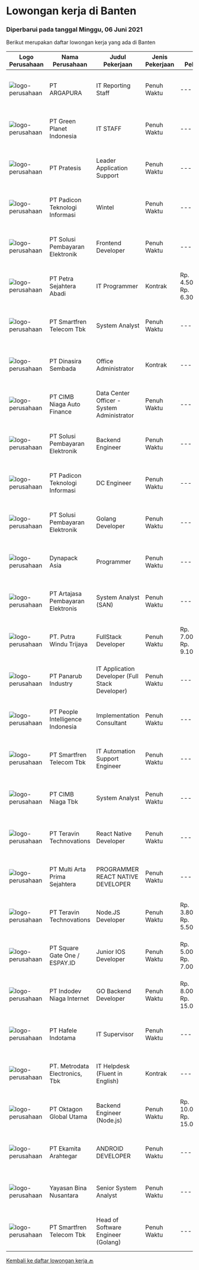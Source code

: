 
  # Lowongan kerja di Banten

  ### Diperbarui pada tanggal Minggu, 06 Juni 2021

  Berikut merupakan daftar lowongan kerja yang ada di Banten

  |Logo Perusahaan | Nama Perusahaan | Judul Pekerjaan | Jenis Pekerjaan | Gaji Pekerjaan | Lokasi | Deskripsi | Tanggal diunggah | Pranala |
  | -------------- | --------------- | --------------- | --------- | --------- | -------------- | ------- | ----------- | ----------- |
  |![logo-perusahaan](https://image-service-cdn.seek.com.au/c240c3b1c8f3c682f321ef9d3f60a16aa977c2e8/ee4dce1061f3f616224767ad58cb2fc751b8d2dc)|PT ARGAPURA|IT Reporting Staff|Penuh Waktu|---|Tangerang|Create and maintain ERP-related reports and create ERP support application programs. Monitor and troubleshooting related to computer hardware,...|Sabtu, 05 Juni 2021|https://www.jobstreet.co.id/id/job/it-reporting-staff-3548017?token=0~4981ac2a-868e-4b8c-9b99-6897943a1d37&sectionRank=1&jobId=jobstreet-id-job-3548017|
|![logo-perusahaan](https://image-service-cdn.seek.com.au/d5b00cdcc9782aeb970405bc9d0a510863373fcd/ee4dce1061f3f616224767ad58cb2fc751b8d2dc)|PT Green Planet Indonesia|IT STAFF|Penuh Waktu|---|Tangerang|Paham dan mampu melakukan pengelolaan website. Menguasai pengelolaan dan pengembangan software Menguasai SQL, PHP Menguasai coding untuk mobile...|Jumat, 04 Juni 2021|https://www.jobstreet.co.id/id/job/it-staff-3547115?token=0~4981ac2a-868e-4b8c-9b99-6897943a1d37&sectionRank=2&jobId=jobstreet-id-job-3547115|
|![logo-perusahaan](https://image-service-cdn.seek.com.au/ff675ef8c2c432ea31bd8eaf90a9b4e0ace27a1c/ee4dce1061f3f616224767ad58cb2fc751b8d2dc)|PT Pratesis|Leader Application Support|Penuh Waktu|---|Tangerang|ObjectiveManage the performance of the Product Support Team and ensure that Service Level Agreements are achieved as set by the business. Ensure the...|Jumat, 04 Juni 2021|https://www.jobstreet.co.id/id/job/leader-application-support-3547132?token=0~4981ac2a-868e-4b8c-9b99-6897943a1d37&sectionRank=3&jobId=jobstreet-id-job-3547132|
|![logo-perusahaan](https://image-service-cdn.seek.com.au/95a670fcba1b3f40d8c50575ef049dbd7e83b2d7/ee4dce1061f3f616224767ad58cb2fc751b8d2dc)|PT Padicon Teknologi Informasi|Wintel|Penuh Waktu|---|Tangerang|S1 any major preferably majoring in Information Technology/ Computer Science/ Information System/ Software Engineer or D3 who is taking undergraduate...|Sabtu, 05 Juni 2021|https://www.jobstreet.co.id/id/job/wintel-3535720?token=0~4981ac2a-868e-4b8c-9b99-6897943a1d37&sectionRank=4&jobId=jobstreet-id-job-3535720|
|![logo-perusahaan](https://image-service-cdn.seek.com.au/0401c56e928487d2f29123172ea6acb5d2a335c6/ee4dce1061f3f616224767ad58cb2fc751b8d2dc)|PT Solusi Pembayaran Elektronik|Frontend Developer|Penuh Waktu|---|Tangerang|Hi SPEcial People!We are looking for talented Front End Developer who passionate to develop application, eager to learn and able to work with...|Sabtu, 05 Juni 2021|https://www.jobstreet.co.id/id/job/frontend-developer-3535896?token=0~4981ac2a-868e-4b8c-9b99-6897943a1d37&sectionRank=5&jobId=jobstreet-id-job-3535896|
|![logo-perusahaan](https://image-service-cdn.seek.com.au/86675ee035430c331caf15cde73e5cf8d66a7a75/ee4dce1061f3f616224767ad58cb2fc751b8d2dc)|PT Petra Sejahtera Abadi|IT Programmer|Kontrak|Rp. 4.500.000-Rp. 6.300.000|Tangerang|Kualifikasi: Sarjana Teknik Informatika / Teknik Komputer / Sistem Informasi / Pendidikan Terkait dengan IPK minimal 3,00 (skala 4). Memahami logika...|Jumat, 04 Juni 2021|https://www.jobstreet.co.id/id/job/it-programmer-3547756?token=0~4981ac2a-868e-4b8c-9b99-6897943a1d37&sectionRank=6&jobId=jobstreet-id-job-3547756|
|![logo-perusahaan](https://image-service-cdn.seek.com.au/c3269725c02398816cf1a7ef712f023c3ef90c81/ee4dce1061f3f616224767ad58cb2fc751b8d2dc)|PT Smartfren Telecom Tbk|System Analyst|Penuh Waktu|---|Tangerang|Participate in the planning, tracking, analysis, and reporting of projects Manage presentations and demonstrations of system/ solution to business...|Jumat, 04 Juni 2021|https://www.jobstreet.co.id/id/job/system-analyst-3547463?token=0~4981ac2a-868e-4b8c-9b99-6897943a1d37&sectionRank=7&jobId=jobstreet-id-job-3547463|
|![logo-perusahaan](https://image-service-cdn.seek.com.au/a65ab1dbfdfda66c5dd5ea080f6a0b8f294d583b/ee4dce1061f3f616224767ad58cb2fc751b8d2dc)|PT Dinasira Sembada|Office Administrator|Kontrak|---|Tangerang|Syarat Pekerjaan  Memiliki ijasah minimum S1 Bachelor's Degree, S2 Master's Degree/Post Graduate Degree in Business Studies/Administration/Management,...|Kamis, 03 Juni 2021|https://www.jobstreet.co.id/id/job/office-administrator-3545791?token=0~4981ac2a-868e-4b8c-9b99-6897943a1d37&sectionRank=8&jobId=jobstreet-id-job-3545791|
|![logo-perusahaan](https://image-service-cdn.seek.com.au/14f9f8ccc12d51121e96ea2224ff707c40d6ca88/ee4dce1061f3f616224767ad58cb2fc751b8d2dc)|PT CIMB Niaga Auto Finance|Data Center Officer - System Administrator|Penuh Waktu|---|Tangerang|JOBDESK : Menjalankan proses operasional yang terkait dengan Data Center (DC) dan Disaster Recovery Center (DRC) yang meliputi instalasi dan...|Kamis, 03 Juni 2021|https://www.jobstreet.co.id/id/job/data-center-officer-system-administrator-3546388?token=0~4981ac2a-868e-4b8c-9b99-6897943a1d37&sectionRank=9&jobId=jobstreet-id-job-3546388|
|![logo-perusahaan](https://image-service-cdn.seek.com.au/0401c56e928487d2f29123172ea6acb5d2a335c6/ee4dce1061f3f616224767ad58cb2fc751b8d2dc)|PT Solusi Pembayaran Elektronik|Backend Engineer|Penuh Waktu|---|Tangerang|Hi SPEcial People!We are looking for talented Backend Engineer who passionate to develop application, eager to learn and able to work with...|Sabtu, 05 Juni 2021|https://www.jobstreet.co.id/id/job/backend-engineer-3535915?token=0~4981ac2a-868e-4b8c-9b99-6897943a1d37&sectionRank=10&jobId=jobstreet-id-job-3535915|
|![logo-perusahaan](https://image-service-cdn.seek.com.au/95a670fcba1b3f40d8c50575ef049dbd7e83b2d7/ee4dce1061f3f616224767ad58cb2fc751b8d2dc)|PT Padicon Teknologi Informasi|DC Engineer|Penuh Waktu|---|Tangerang|S1 any major preferably majoring in Information Technology/Computer Science/Information System/ Software Engineer or D3 who is taking undergraduate...|Sabtu, 05 Juni 2021|https://www.jobstreet.co.id/id/job/dc-engineer-3535632?token=0~4981ac2a-868e-4b8c-9b99-6897943a1d37&sectionRank=11&jobId=jobstreet-id-job-3535632|
|![logo-perusahaan](https://image-service-cdn.seek.com.au/0401c56e928487d2f29123172ea6acb5d2a335c6/ee4dce1061f3f616224767ad58cb2fc751b8d2dc)|PT Solusi Pembayaran Elektronik|Golang Developer|Penuh Waktu|---|Tangerang|Hi SPEcial People!We are looking for talented Golang Backend Engineer who passionate to develop application, eager to learn and able to work with...|Sabtu, 05 Juni 2021|https://www.jobstreet.co.id/id/job/golang-developer-3535900?token=0~4981ac2a-868e-4b8c-9b99-6897943a1d37&sectionRank=12&jobId=jobstreet-id-job-3535900|
|![logo-perusahaan](https://image-service-cdn.seek.com.au/2bc8ac8e6ac20f077463e11485a332ea240b132e/ee4dce1061f3f616224767ad58cb2fc751b8d2dc)|Dynapack Asia|Programmer|Penuh Waktu|---|Tangerang|Main Responsibility : Design and develop innovative and creative solutions to improve business processes through implementation of Information...|Kamis, 03 Juni 2021|https://www.jobstreet.co.id/id/job/programmer-3545920?token=0~4981ac2a-868e-4b8c-9b99-6897943a1d37&sectionRank=13&jobId=jobstreet-id-job-3545920|
|![logo-perusahaan](https://image-service-cdn.seek.com.au/55aded1287383eeeb6207d2664b4836add413aaf/ee4dce1061f3f616224767ad58cb2fc751b8d2dc)|PT Artajasa Pembayaran Elektronis|System Analyst (SAN)|Penuh Waktu|---|Tangerang|AREAS OF RESPONSIBILITY: Deploy, maintain, and troubleshoot core business applications, including application servers, associated hardware, endpoints,...|Kamis, 03 Juni 2021|https://www.jobstreet.co.id/id/job/system-analyst-san-3546488?token=0~4981ac2a-868e-4b8c-9b99-6897943a1d37&sectionRank=14&jobId=jobstreet-id-job-3546488|
|![logo-perusahaan](https://image-service-cdn.seek.com.au/9058d1a134969a0b75e9d1f62d609f299d3c1610/ee4dce1061f3f616224767ad58cb2fc751b8d2dc)|PT. Putra Windu Trijaya|FullStack Developer|Penuh Waktu|Rp. 7.000.000-Rp. 9.100.000|Tangerang|Kandidat harus memiliki setidaknya Gelar Sarjana di Teknik (Komputer/Telekomunikasi) atau setara. Setidaknya memiliki 3 tahun pengalaman dalam bidang...|Sabtu, 05 Juni 2021|https://www.jobstreet.co.id/id/job/fullstack-developer-3539291?token=0~4981ac2a-868e-4b8c-9b99-6897943a1d37&sectionRank=15&jobId=jobstreet-id-job-3539291|
|![logo-perusahaan](https://image-service-cdn.seek.com.au/6805deeddbe6260fe460026881f68b6f783992c0/ee4dce1061f3f616224767ad58cb2fc751b8d2dc)|PT Panarub Industry|IT Application Developer (Full Stack Developer)|Penuh Waktu|---|Tangerang|Job Descriptions: Build and develop new or running applications Evaluate and improve performance on running applications Conducting the process of...|Kamis, 03 Juni 2021|https://www.jobstreet.co.id/id/job/it-application-developer-full-stack-developer-3546271?token=0~4981ac2a-868e-4b8c-9b99-6897943a1d37&sectionRank=16&jobId=jobstreet-id-job-3546271|
|![logo-perusahaan](https://image-service-cdn.seek.com.au/8d98f158c2fd9b84ef21e5ca94b5f25788c6b362/ee4dce1061f3f616224767ad58cb2fc751b8d2dc)|PT People Intelligence Indonesia|Implementation Consultant|Penuh Waktu|---|Tangerang|Candidate must possess at least Bachelor's Degree in Computer Science/Information Technology or equivalent. Required language(s): English, Bahasa...|Kamis, 03 Juni 2021|https://www.jobstreet.co.id/id/job/implementation-consultant-3537752?token=0~4981ac2a-868e-4b8c-9b99-6897943a1d37&sectionRank=17&jobId=jobstreet-id-job-3537752|
|![logo-perusahaan](https://image-service-cdn.seek.com.au/c3269725c02398816cf1a7ef712f023c3ef90c81/ee4dce1061f3f616224767ad58cb2fc751b8d2dc)|PT Smartfren Telecom Tbk|IT Automation Support Engineer|Penuh Waktu|---|Tangerang|Responsible for Innoeye applications (Foresight, Siteforge, Netvelocity, Tribe) Support day to day operational, monitoring and troubleshooting and...|Jumat, 04 Juni 2021|https://www.jobstreet.co.id/id/job/it-automation-support-engineer-3547628?token=0~4981ac2a-868e-4b8c-9b99-6897943a1d37&sectionRank=18&jobId=jobstreet-id-job-3547628|
|![logo-perusahaan](https://image-service-cdn.seek.com.au/2c6f6f12cb15b08239744ca7630b97fee07e84ce/ee4dce1061f3f616224767ad58cb2fc751b8d2dc)|PT CIMB Niaga Tbk|System Analyst|Penuh Waktu|---|Banten|Providing direction and technical consultation to business units, as well as supporting them in the scope of information technology and managed...|Kamis, 03 Juni 2021|https://www.jobstreet.co.id/id/job/system-analyst-3545980?token=0~4981ac2a-868e-4b8c-9b99-6897943a1d37&sectionRank=19&jobId=jobstreet-id-job-3545980|
|![logo-perusahaan](https://image-service-cdn.seek.com.au/288d40f481257282ba0da531d5355054e364b6e3/ee4dce1061f3f616224767ad58cb2fc751b8d2dc)|PT Teravin Technovations|React Native Developer|Penuh Waktu|---|Banten|Job Description :  We are looking for a great JavaScript developer who is proficient with React.js. Your primary focus will be on developing user...|Jumat, 04 Juni 2021|https://www.jobstreet.co.id/id/job/react-native-developer-3534588?token=0~4981ac2a-868e-4b8c-9b99-6897943a1d37&sectionRank=20&jobId=jobstreet-id-job-3534588|
|![logo-perusahaan](https://image-service-cdn.seek.com.au/b44c3829bae9a530d5067d865bd6abd746c44067/ee4dce1061f3f616224767ad58cb2fc751b8d2dc)|PT Multi Arta Prima Sejahtera|PROGRAMMER REACT NATIVE DEVELOPER|Penuh Waktu|---|Tangerang|Qualifications : Graduated from Informatics Technology or computer science Minimum 3 year-experiences Fast response and target oriented Available Work...|Sabtu, 05 Juni 2021|https://www.jobstreet.co.id/id/job/programmer-react-native-developer-3534957?token=0~4981ac2a-868e-4b8c-9b99-6897943a1d37&sectionRank=21&jobId=jobstreet-id-job-3534957|
|![logo-perusahaan](https://image-service-cdn.seek.com.au/288d40f481257282ba0da531d5355054e364b6e3/ee4dce1061f3f616224767ad58cb2fc751b8d2dc)|PT Teravin Technovations|Node.JS Developer|Penuh Waktu|Rp. 3.800.000-Rp. 5.500.000|Tangerang|Requirements: Minimum 1 year experience in using Node.Js Good in English Creative Person, problem solving, good attitude, eager to learn Able to...|Jumat, 04 Juni 2021|https://www.jobstreet.co.id/id/job/node-js-developer-3534540?token=0~4981ac2a-868e-4b8c-9b99-6897943a1d37&sectionRank=22&jobId=jobstreet-id-job-3534540|
|![logo-perusahaan](https://image-service-cdn.seek.com.au/823d49bee8d79aadf0dcf90efde4e928b11c6f19/ee4dce1061f3f616224767ad58cb2fc751b8d2dc)|PT Square Gate One / ESPAY.ID|Junior IOS Developer|Penuh Waktu|Rp. 5.000.000-Rp. 7.000.000|Tangerang|Responsibilities Plan and build native IOS application. Create reusable, efficient and performable codes. Collaborate with design team and product...|Kamis, 03 Juni 2021|https://www.jobstreet.co.id/id/job/junior-ios-developer-3538008?token=0~4981ac2a-868e-4b8c-9b99-6897943a1d37&sectionRank=23&jobId=jobstreet-id-job-3538008|
|![logo-perusahaan](https://image-service-cdn.seek.com.au/0fb4dd7a4e851a8c110f4f9244ae1d3ffdba0771/ee4dce1061f3f616224767ad58cb2fc751b8d2dc)|PT Indodev Niaga Internet|GO Backend Developer|Penuh Waktu|Rp. 8.000.000-Rp. 15.000.000|Tangerang|2+ years of working experience with Golang; Experience with cloud services; Ability to write clean and easily maintained code. Job Description : Your...|Sabtu, 05 Juni 2021|https://www.jobstreet.co.id/id/job/go-backend-developer-3540196?token=0~4981ac2a-868e-4b8c-9b99-6897943a1d37&sectionRank=24&jobId=jobstreet-id-job-3540196|
|![logo-perusahaan](https://image-service-cdn.seek.com.au/b6434d9d09bd8103c61614e2f9ccdd68ef0329f5/ee4dce1061f3f616224767ad58cb2fc751b8d2dc)|PT Hafele  Indotama|IT Supervisor|Penuh Waktu|---|Tangerang|Requirements: Bachelor's Degree in Information Technology, Computer Science, Software Engineering, Computer Systems and Networks, or other related...|Sabtu, 05 Juni 2021|https://www.jobstreet.co.id/id/job/it-supervisor-3547778?token=0~4981ac2a-868e-4b8c-9b99-6897943a1d37&sectionRank=25&jobId=jobstreet-id-job-3547778|
|![logo-perusahaan](https://image-service-cdn.seek.com.au/0d75518309b56a3cff39daa569b0ba02cc7a22f2/ee4dce1061f3f616224767ad58cb2fc751b8d2dc)|PT. Metrodata Electronics, Tbk|IT Helpdesk (Fluent in English)|Kontrak|---|Tangerang|Kualifikasi : Minimal S1 Teknik Informatika/ Sistem Informasi Dapat berbicara dan menulis dalam bahasa inggris dengan lancar Punya pengalaman sebagai...|Kamis, 03 Juni 2021|https://www.jobstreet.co.id/id/job/it-helpdesk-fluent-in-english-3545484?token=0~4981ac2a-868e-4b8c-9b99-6897943a1d37&sectionRank=26&jobId=jobstreet-id-job-3545484|
|![logo-perusahaan](https://image-service-cdn.seek.com.au/aedac0bde51fc28d94673d8fc42b21f3e58a2f7d/ee4dce1061f3f616224767ad58cb2fc751b8d2dc)|PT Oktagon Global Utama|Backend Engineer (Node.js)|Penuh Waktu|Rp. 10.000.000-Rp. 15.000.000|Tangerang|Job Requirements Candidate must possess at least Bachelor's Degree in Computer Science/Information Technology or equivalent. At least 4 Year(s) of...|Sabtu, 05 Juni 2021|https://www.jobstreet.co.id/id/job/backend-engineer-node-js-3547908?token=0~4981ac2a-868e-4b8c-9b99-6897943a1d37&sectionRank=27&jobId=jobstreet-id-job-3547908|
|![logo-perusahaan](https://image-service-cdn.seek.com.au/7b73a5865ec146f3c73109f48e043d3e9a8ebe10/ee4dce1061f3f616224767ad58cb2fc751b8d2dc)|PT Ekamita Arahtegar|ANDROID DEVELOPER|Penuh Waktu|---|Tangerang|Bekerja sama dalam team Developer dalam hal design dan pengembangan aplikasi Android serta melakukan evaluasi dan perbaikan-perbaikan yang...|Jumat, 04 Juni 2021|https://www.jobstreet.co.id/id/job/android-developer-3546809?token=0~4981ac2a-868e-4b8c-9b99-6897943a1d37&sectionRank=28&jobId=jobstreet-id-job-3546809|
|![logo-perusahaan](https://image-service-cdn.seek.com.au/bd71e93e77679001303afc8437c50f965ab9dc6a/ee4dce1061f3f616224767ad58cb2fc751b8d2dc)|Yayasan Bina Nusantara|Senior System Analyst|Penuh Waktu|---|Tangerang|Job Description Ensure the effectiveness of the system development process Identify the user’s need and available business process Ensure the...|Kamis, 03 Juni 2021|https://www.jobstreet.co.id/id/job/senior-system-analyst-3533305?token=0~4981ac2a-868e-4b8c-9b99-6897943a1d37&sectionRank=29&jobId=jobstreet-id-job-3533305|
|![logo-perusahaan](https://image-service-cdn.seek.com.au/c3269725c02398816cf1a7ef712f023c3ef90c81/ee4dce1061f3f616224767ad58cb2fc751b8d2dc)|PT Smartfren Telecom Tbk|Head of Software Engineer (Golang)|Penuh Waktu|---|Tangerang|Lead, manage, and grow engineering team(s) Responsible for LLD from HLD Work together to build features, to maintain, improve, and clean the code...|Sabtu, 05 Juni 2021|https://www.jobstreet.co.id/id/job/head-of-software-engineer-golang-3539790?token=0~4981ac2a-868e-4b8c-9b99-6897943a1d37&sectionRank=30&jobId=jobstreet-id-job-3539790|


  [Kembali ke daftar lowongan kerja 🔙](../README.md#daftar-lowongan-kerja)
  